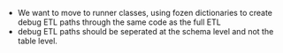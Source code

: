 

* We want to move to runner classes, using fozen dictionaries to create debug ETL paths through the same code as the full ETL
* debug ETL paths should be seperated at the schema level and not the table level. 
